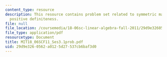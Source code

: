 ```yaml
---
content_type: resource
description: This resource contains problem set related to symmetric matrices and
  positive definiteness.
file: null
file_location: /coursemedia/18-06sc-linear-algebra-fall-2011/29d9e3260562a0125d27537cb6baf3d0_MIT18_06SCF11_Ses3.1prob.pdf
file_type: application/pdf
resourcetype: Document
title: MIT18_06SCF11_Ses3.1prob.pdf
uid: 29d9e326-0562-a012-5d27-537cb6baf3d0
---
```

